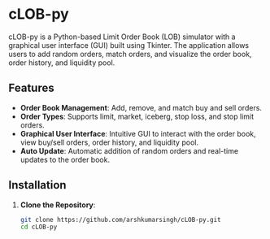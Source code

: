 # cLOB-py

cLOB-py is a Python-based Limit Order Book (LOB) simulator with a graphical user interface (GUI) built using Tkinter. The application allows users to add random orders, match orders, and visualize the order book, order history, and liquidity pool.

## Features

- **Order Book Management**: Add, remove, and match buy and sell orders.
- **Order Types**: Supports limit, market, iceberg, stop loss, and stop limit orders.
- **Graphical User Interface**: Intuitive GUI to interact with the order book, view buy/sell orders, order history, and liquidity pool.
- **Auto Update**: Automatic addition of random orders and real-time updates to the order book.

## Installation

1. **Clone the Repository**:
   ```bash
   git clone https://github.com/arshkumarsingh/cLOB-py.git
   cd cLOB-py
